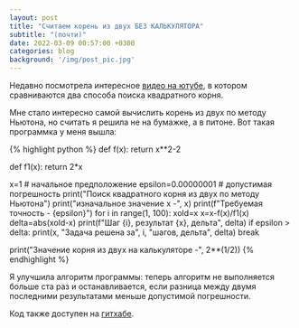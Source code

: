```yaml
---
layout: post
title: "Считаем корень из двух БЕЗ КАЛЬКУЛЯТОРА"
subtitle: "(почти)"
date: 2022-03-09 00:57:00 +0300
categories: blog
background: '/img/post_pic.jpg'
---
```


Недавно посмотрела интересное [видео на ютубе](https://www.youtube.com/watch?v=R3G8aJaMngw/ "Чекай👀!"), в котором сравниваются два способа поиска квадратного корня. 

Мне стало интересно самой вычислить корень из двух по методу Ньютона, но считать я решила не на бумажке, а в питоне. Вот такая программка у меня вышла:

{% highlight python %}
def f(x):
    return x**2-2

def f1(x):
    return 2*x

x=1 # начальное предположение 
epsilon=0.00000001 # допустимая погрешность
print("Поиск квадратного корня из двух по методу Ньютона")
print("изначальное значение x -", x)
print(f"Требуемая точность - {epsilon}")
for i in range(1, 100):
    xold=x
    x=x-f(x)/f1(x)
    delta=abs(xold-x)
    print(f"Шаг {i}, результат {x}, дельта", delta)
    if epsilon > delta:
        print(x, "Задача решена за", i, "шагов, дельта", delta)
        break

print("Значение корня из двух на калькуляторе -", 2**(1/2))
{% endhighlight %}

Я улучшила алгоритм программы: теперь алгоритм не выполняется больше ста раз и останавливается, если разница между двумя последними результатами меньше допустимой погрешности.

Код также доступен на [гитхабе](https://github.com/banana-dog/Newton-s-method/ "С тебя звездочка🌟, если у тебя  есть аккаунт на гитхабе!!!").

